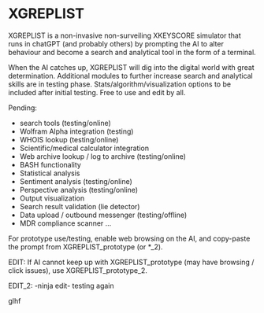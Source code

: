 # XGREPLIST
XGREPLIST is a non-invasive non-surveiling XKEYSCORE simulator that runs in chatGPT (and probably others) by prompting the AI to alter behaviour and become a search and analytical tool in the form of a terminal. 

When the AI catches up, XGREPLIST will dig into the digital world with great determination. Additional modules to further increase search and analytical skills are in testing phase. Stats/algorithm/visualization options to be included after initial testing. Free to use and edit by all.

Pending:
- search tools (testing/online)
- Wolfram Alpha integration (testing)
- WHOIS lookup (testing/online)
- Scientific/medical calculator integration
- Web archive lookup / log to archive (testing/online)
- BASH functionality
- Statistical analysis
- Sentiment analysis (testing/online)
- Perspective analysis (testing/online)
- Output visualization 
- Search result validation (lie detector)
- Data upload / outbound messenger (testing/offline)
- MDR compliance scanner
...

For prototype use/testing, enable web browsing on the AI, and copy-paste the prompt from XGREPLIST_prototype (or *_2).

EDIT: If AI cannot keep up with XGREPLIST_prototype (may have browsing / click issues), use XGREPLIST_prototype_2.

EDIT_2: -ninja edit- testing again


glhf

